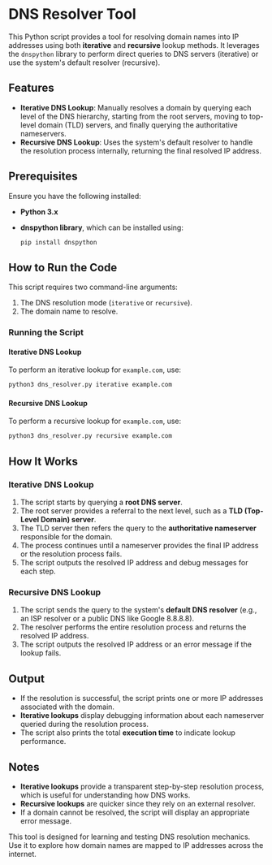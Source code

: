 # DNS Resolver Tool

This Python script provides a tool for resolving domain names into IP addresses using both **iterative** and **recursive** lookup methods. It leverages the `dnspython` library to perform direct queries to DNS servers (iterative) or use the system's default resolver (recursive).

## Features

- **Iterative DNS Lookup**: Manually resolves a domain by querying each level of the DNS hierarchy, starting from the root servers, moving to top-level domain (TLD) servers, and finally querying the authoritative nameservers.
- **Recursive DNS Lookup**: Uses the system's default resolver to handle the resolution process internally, returning the final resolved IP address.

## Prerequisites

Ensure you have the following installed:

- **Python 3.x**
- **dnspython library**, which can be installed using:

  ```bash
  pip install dnspython
  ```

## How to Run the Code

This script requires two command-line arguments:
1. The DNS resolution mode (`iterative` or `recursive`).
2. The domain name to resolve.

### Running the Script

#### Iterative DNS Lookup
To perform an iterative lookup for `example.com`, use:

```bash
python3 dns_resolver.py iterative example.com
```

#### Recursive DNS Lookup
To perform a recursive lookup for `example.com`, use:

```bash
python3 dns_resolver.py recursive example.com
```

## How It Works

### Iterative DNS Lookup
1. The script starts by querying a **root DNS server**.
2. The root server provides a referral to the next level, such as a **TLD (Top-Level Domain) server**.
3. The TLD server then refers the query to the **authoritative nameserver** responsible for the domain.
4. The process continues until a nameserver provides the final IP address or the resolution process fails.
5. The script outputs the resolved IP address and debug messages for each step.

### Recursive DNS Lookup
1. The script sends the query to the system's **default DNS resolver** (e.g., an ISP resolver or a public DNS like Google 8.8.8.8).
2. The resolver performs the entire resolution process and returns the resolved IP address.
3. The script outputs the resolved IP address or an error message if the lookup fails.

## Output

- If the resolution is successful, the script prints one or more IP addresses associated with the domain.
- **Iterative lookups** display debugging information about each nameserver queried during the resolution process.
- The script also prints the total **execution time** to indicate lookup performance.

## Notes

- **Iterative lookups** provide a transparent step-by-step resolution process, which is useful for understanding how DNS works.
- **Recursive lookups** are quicker since they rely on an external resolver.
- If a domain cannot be resolved, the script will display an appropriate error message.

This tool is designed for learning and testing DNS resolution mechanics. Use it to explore how domain names are mapped to IP addresses across the internet.

